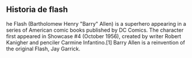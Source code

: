 ## Historia de flash

he Flash (Bartholomew Henry "Barry" Allen) is a superhero appearing in a series of American comic books published by DC Comics. The character first appeared in Showcase #4 (October 1956), created by writer Robert Kanigher and penciler Carmine Infantino.[1] Barry Allen is a reinvention of the original Flash, Jay Garrick.
